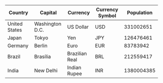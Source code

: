 | Country | Capital | Currency | Currency Symbol | Population |
| ------- | ------- | -------- | --------------- | ---------- |
| United States | Washington D.C. | US Dollar | USD | 331002651 |
| Japan | Tokyo | Yen | JPY | 126476461 |
| Germany | Berlin | Euro | EUR | 83783942 |
|Brazil| Brasília | Brazilian Real | BRL | 212559417 |
|India | New Delhi |Indian Rupee | INR | 1380004385 |